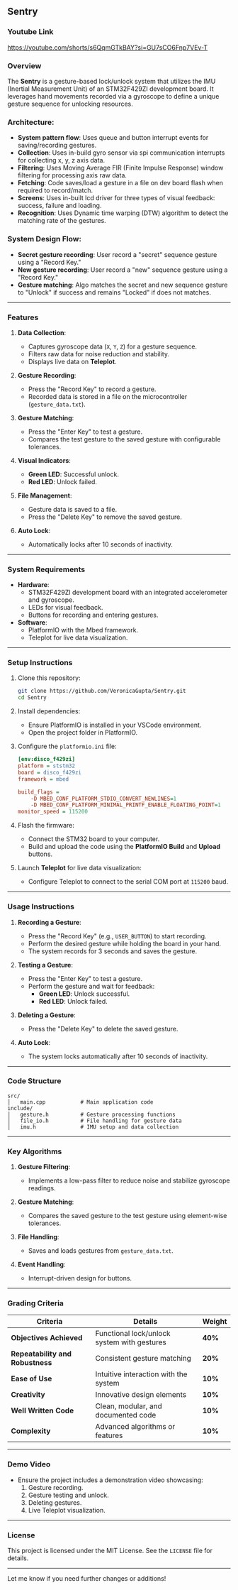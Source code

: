 ## **Sentry**

### **Youtube Link**
https://youtube.com/shorts/s6QqmGTkBAY?si=GU7sCO6Fnp7VEv-T

### **Overview**
The **Sentry** is a gesture-based lock/unlock system that utilizes the IMU (Inertial Measurement Unit) of an STM32F429ZI development board. It leverages hand movements recorded via a gyroscope to define a unique gesture sequence for unlocking resources.

### **Architecture**:
- **System pattern flow**: Uses queue and button interrupt events for saving/recording gestures.
- **Collection**: Uses in-build gyro sensor via spi communication interrupts for collecting x, y, z axis data.
- **Filtering**: Uses Moving Average FIR (Finite Impulse Response) window filtering for processing axis raw data.
- **Fetching**: Code saves/load a gesture in a file on dev board flash when required to record/match.
- **Screens**: Uses in-built lcd driver for three types of visual feedback: success, failure and loading.
- **Recognition**: Uses Dynamic time warping (DTW) algorithm to detect the matching rate of the gestures.

### **System Design Flow**:
- **Secret gesture recording**: User record a "secret" sequence gesture using a "Record Key."
- **New gesture recording**: User record a "new" sequence gesture using a "Record Key."
- **Gesture matching**: Algo matches the secret and new sequence gesture to "Unlock" if success and remains "Locked" if does not matches.

---

### **Features**
1. **Data Collection**:
   - Captures gyroscope data (`X`, `Y`, `Z`) for a gesture sequence.
   - Filters raw data for noise reduction and stability.
   - Displays live data on **Teleplot**.

2. **Gesture Recording**:
   - Press the "Record Key" to record a gesture.
   - Recorded data is stored in a file on the microcontroller (`gesture_data.txt`).

3. **Gesture Matching**:
   - Press the "Enter Key" to test a gesture.
   - Compares the test gesture to the saved gesture with configurable tolerances.

4. **Visual Indicators**:
   - **Green LED**: Successful unlock.
   - **Red LED**: Unlock failed.

5. **File Management**:
   - Gesture data is saved to a file.
   - Press the "Delete Key" to remove the saved gesture.

6. **Auto Lock**:
   - Automatically locks after 10 seconds of inactivity.

---

### **System Requirements**
- **Hardware**:
  - STM32F429ZI development board with an integrated accelerometer and gyroscope.
  - LEDs for visual feedback.
  - Buttons for recording and entering gestures.
- **Software**:
  - PlatformIO with the Mbed framework.
  - Teleplot for live data visualization.

---

### **Setup Instructions**
1. Clone this repository:
   ```bash
   git clone https://github.com/VeronicaGupta/Sentry.git
   cd Sentry
   ```

2. Install dependencies:
   - Ensure PlatformIO is installed in your VSCode environment.
   - Open the project folder in PlatformIO.

3. Configure the `platformio.ini` file:
   ```ini
   [env:disco_f429zi]
   platform = ststm32
   board = disco_f429zi
   framework = mbed

   build_flags = 
       -D MBED_CONF_PLATFORM_STDIO_CONVERT_NEWLINES=1
       -D MBED_CONF_PLATFORM_MINIMAL_PRINTF_ENABLE_FLOATING_POINT=1
   monitor_speed = 115200
   ```

4. Flash the firmware:
   - Connect the STM32 board to your computer.
   - Build and upload the code using the **PlatformIO Build** and **Upload** buttons.

5. Launch **Teleplot** for live data visualization:
   - Configure Teleplot to connect to the serial COM port at `115200` baud.

---

### **Usage Instructions**
1. **Recording a Gesture**:
   - Press the "Record Key" (e.g., `USER_BUTTON`) to start recording.
   - Perform the desired gesture while holding the board in your hand.
   - The system records for 3 seconds and saves the gesture.

2. **Testing a Gesture**:
   - Press the "Enter Key" to test a gesture.
   - Perform the gesture and wait for feedback:
     - **Green LED**: Unlock successful.
     - **Red LED**: Unlock failed.

3. **Deleting a Gesture**:
   - Press the "Delete Key" to delete the saved gesture.

4. **Auto Lock**:
   - The system locks automatically after 10 seconds of inactivity.

---

### **Code Structure**
```plaintext
src/
│   main.cpp           # Main application code
include/
│   gesture.h          # Gesture processing functions
│   file_io.h          # File handling for gesture data
│   imu.h              # IMU setup and data collection
```

---

### **Key Algorithms**
1. **Gesture Filtering**:
   - Implements a low-pass filter to reduce noise and stabilize gyroscope readings.

2. **Gesture Matching**:
   - Compares the saved gesture to the test gesture using element-wise tolerances.

3. **File Handling**:
   - Saves and loads gestures from `gesture_data.txt`.

4. **Event Handling**:
   - Interrupt-driven design for buttons.

---

### **Grading Criteria**
| **Criteria**                      | **Details**                                  | **Weight** |
|------------------------------------|----------------------------------------------|------------|
| **Objectives Achieved**            | Functional lock/unlock system with gestures  | **40%**    |
| **Repeatability and Robustness**   | Consistent gesture matching                  | **20%**    |
| **Ease of Use**                    | Intuitive interaction with the system        | **10%**    |
| **Creativity**                     | Innovative design elements                   | **10%**    |
| **Well Written Code**              | Clean, modular, and documented code          | **10%**    |
| **Complexity**                     | Advanced algorithms or features              | **10%**    |

---

### **Demo Video**
- Ensure the project includes a demonstration video showcasing:
  1. Gesture recording.
  2. Gesture testing and unlock.
  3. Deleting gestures.
  4. Live Teleplot visualization.

---

### **License**
This project is licensed under the MIT License. See the `LICENSE` file for details.

---

Let me know if you need further changes or additions!
